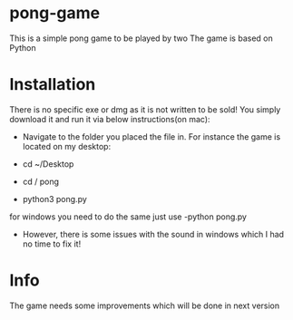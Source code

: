 # pong-game
This is a simple pong game to be played by two
The game is based on Python

# Installation
There is no specific exe or dmg as it is not written to be sold!
You simply download it and run it via below instructions(on mac):
  - Navigate to the folder you placed the file in. For instance the game is located on my desktop:
    
  - cd ~/Desktop
  - cd / pong
  - python3 pong.py
    
for windows you need to do the same just use -python pong.py
- However, there is some issues with the sound in windows which I had no time to fix it!

# Info
The game needs some improvements which will be done in next version
